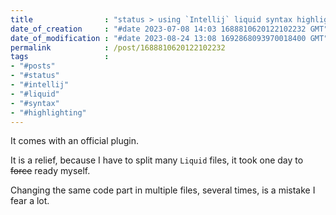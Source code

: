 ```yaml
---
title                : "status > using `Intellij` liquid syntax highlighting"
date_of_creation     : "#date 2023-07-08 14:03 1688810620122102232 GMT"
date_of_modification : "#date 2023-08-24 13:08 1692868093970018400 GMT"
permalink            : /post/1688810620122102232
tags                 : 
- "#posts"
- "#status"
- "#intellij" 
- "#liquid" 
- "#syntax" 
- "#highlighting"
---
```


It comes with an official plugin.

It is a relief, because I have to split many `Liquid` files, it took one day to ~~force~~ ready myself. 

Changing the same code part in multiple files, several times, is a mistake I fear a lot.
